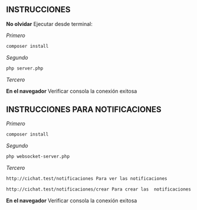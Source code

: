 ## INSTRUCCIONES ##

**No olvidar**
Ejecutar desde terminal:

_Primero_

```bash
composer install
```

_Segundo_

```bash
php server.php
```

_Tercero_

**En el navegador**
Verificar consola la conexión exitosa

## INSTRUCCIONES PARA NOTIFICACIONES ##

_Primero_

```bash
composer install
```

_Segundo_

```bash
php websocket-server.php

```

_Tercero_

```bash
http://cichat.test/notificaciones Para ver las notificaciones

```

```bash
http://cichat.test/notificaciones/crear Para crear las  notificaciones

```
**En el navegador**
Verificar consola la conexión exitosa
